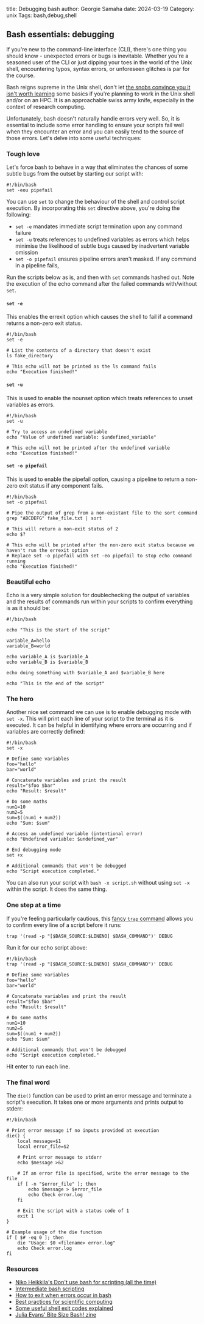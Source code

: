 title: Debugging bash 
author: Georgie Samaha
date: 2024-03-19
Category: unix
Tags: bash,debug,shell

## Bash essentials: debugging 

If you're new to the command-line interface (CLI), there's one thing you should know - unexpected errors or bugs is inevitable. Whether you're a seasoned user of the CLI or just dipping your toes in the world of the Unix shell, encountering typos, syntax errors, or unforeseen glitches is par for the course. 

Bash reigns supreme in the Unix shell, don't let [the snobs convince you it isn't worth learning](https://dev.to/jmfayard/bash-is-a-terrible-programming-language-but-whats-the-alternative--oc2) some basics if you're planning to work in the Unix shell and/or on an HPC. It is an approachable swiss army knife, especially in the context of research computing. 

Unfortunately, bash doesn't naturally handle errors very well. So, it is essential to include some error handling to ensure your scripts fail well when they encounter an error and you can easily tend to the source of those errors. Let's delve into some useful techniques: 

### Tough love

Let's force bash to behave in a way that eliminates the chances of some subtle bugs from the outset by starting our script with: 

```
#!/bin/bash
set -eou pipefail
```

You can use `set` to change the behaviour of the shell and control script execution. By incorporating this `set` directive above, you're doing the following: 

* `set -e` mandates immediate script termination upon any command failure 
* `set -u` treats references to undefined variables as errors which helps minimise the likelihood of subtle bugs caused by inadvertent variable omission 
* `set -o pipefail` ensures pipeline errors aren't masked. If any command in a pipeline fails, 

Run the scripts below as is, and then with `set` commands hashed out. Note the execution of the echo command after the failed commands with/without `set`. 

#### `set -e` 

This enables the errexit option which causes the shell to fail if a command returns a non-zero exit status. 

```
#!/bin/bash
set -e

# List the contents of a directory that doesn't exist
ls fake_directory

# This echo will not be printed as the ls command fails
echo "Execution finished!"
```

#### `set -u`

This is used to enable the nounset option which treats references to unset variables as errors. 

```
#!/bin/bash
set -u

# Try to access an undefined variable
echo "Value of undefined variable: $undefined_variable"

# This echo will not be printed after the undefined variable
echo "Execution finished!"
```

#### `set -o pipefail` 

This is used to enable the pipefail option, causing a pipeline to return a non-zero exit status if any component fails. 

```
#!/bin/bash
set -o pipefail

# Pipe the output of grep from a non-existant file to the sort command
grep "ABCDEFG" fake_file.txt | sort

# This will return a non-exit status of 2 
echo $?

# This echo will be printed after the non-zero exit status because we haven't run the errexit option
# Replace set -o pipefail with set -eo pipefail to stop echo command running
echo "Execution finished!"
```

### Beautiful echo 

Echo is a very simple solution for doublechecking the output of variables and the results of commands run within your scripts to confirm everything is as it should be: 

```
#!/bin/bash

echo "This is the start of the script" 

variable_A=hello
variable_B=world

echo variable_A is $variable_A
echo variable_B is $variable_B

echo doing something with $variable_A and $variable_B here

echo "This is the end of the script"
```

### The hero

Another nice set command we can use is to enable debugging mode with `set -x`. This will print each line of your script to the terminal as it is executed. It can be helpful in identifying where errors are occurring and if variables are correctly defined: 

```
#!/bin/bash
set -x

# Define some variables
foo="hello"
bar="world"

# Concatenate variables and print the result
result="$foo $bar"
echo "Result: $result"

# Do some maths
num1=10
num2=5
sum=$((num1 + num2))
echo "Sum: $sum"

# Access an undefined variable (intentional error)
echo "Undefined variable: $undefined_var"

# End debugging mode
set +x

# Additional commands that won't be debugged
echo "Script execution completed."
```

You can also run your script with `bash -x script.sh` without using `set -x` within the script. It does the same thing. 

### One step at a time 

If you're feeling particularly cautious, this [fancy `trap` command](https://wizardzines.com/comics/bash-debugging/) allows you to confirm every line of a script before it runs:  

```
trap '(read -p "[$BASH_SOURCE:$LINENO] $BASH_COMMAND")' DEBUG
```

Run it for our echo script above: 

```
#!/bin/bash
trap '(read -p "[$BASH_SOURCE:$LINENO] $BASH_COMMAND")' DEBUG

# Define some variables
foo="hello"
bar="world"

# Concatenate variables and print the result
result="$foo $bar"
echo "Result: $result"

# Do some maths
num1=10
num2=5
sum=$((num1 + num2))
echo "Sum: $sum"

# Additional commands that won't be debugged
echo "Script execution completed."
```

Hit enter to run each line. 

### The final word 

The `die()` function can be used to print an error message and terminate a script's execution. It takes one or more arguments and prints output to stderr:

```
#!/bin/bash

# Print error message if no inputs provided at execution
die() {
    local message=$1
    local error_file=$2

    # Print error message to stderr
    echo $message >&2

    # If an error file is specified, write the error message to the file
    if [ -n "$error_file" ]; then
        echo $message > $error_file
        echo Check error.log
    fi

    # Exit the script with a status code of 1
    exit 1
}

# Example usage of the die function
if [ $# -eq 0 ]; then
    die "Usage: $0 <filename> error.log"
    echo Check error.log
fi
```

### Resources 

* [Niko Heikkila's Don't use bash for scripting (all the time)](https://nikoheikkila.fi/blog/don-t-use-bash-for-scripting-all-the-time/)
* [Intermediate bash scripting](https://www.linode.com/docs/guides/an-intermediate-guide-to-bash-scripting/)
* [How to exit when errors occur in bash](https://www.geeksforgeeks.org/how-to-exit-when-errors-occur-in-bash-scripts/)
* [Best practices for scientific computing](https://journals.plos.org/plosbiology/article?id=10.1371/journal.pbio.1001745)
* [Some useful shell exit codes explained](https://github.com/SixArm/unix-shell-script-kit/blob/main/unix-shell-script-kit)
* [Julia Evans' Bite Size Bash! zine](https://wizardzines.com/zines/bite-size-bash/)
